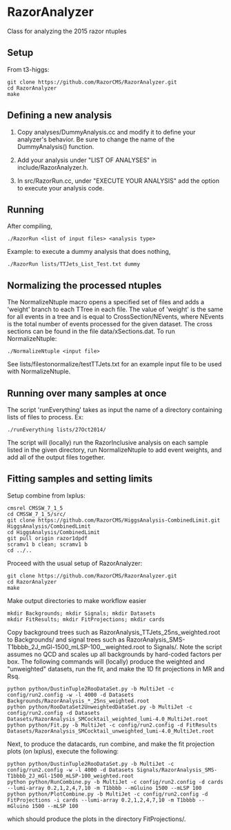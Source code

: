 RazorAnalyzer
=============

Class for analyzing the 2015 razor ntuples

Setup
-------------
From t3-higgs:

    git clone https://github.com/RazorCMS/RazorAnalyzer.git
    cd RazorAnalyzer
    make
  
Defining a new analysis
-------------
1) Copy analyses/DummyAnalysis.cc and modify it to define your analyzer's behavior.  Be sure to change the name of the DummyAnalysis() function.

2) Add your analysis under "LIST OF ANALYSES" in include/RazorAnalyzer.h.

3) In src/RazorRun.cc, under "EXECUTE YOUR ANALYSIS" add the option to execute your analysis code.

Running
------------
After compiling, 

    ./RazorRun <list of input files> <analysis type>
  
Example: to execute a dummy analysis that does nothing,

    ./RazorRun lists/TTJets_List_Test.txt dummy

Normalizing the processed ntuples
------------
The NormalizeNtuple macro opens a specified set of files and adds a 'weight' branch to each TTree in each file.  The value of 'weight' is the same for all events in a tree and is equal to CrossSection/NEvents, where NEvents is the total number of events processed for the given dataset.  The cross sections can be found in the file data/xSections.dat.  To run NormalizeNtuple:

    ./NormalizeNtuple <input file>

See lists/filestonormalize/testTTJets.txt for an example input file to be used with NormalizeNtuple.

Running over many samples at once
-----------
The script 'runEverything' takes as input the name of a directory containing lists of files to process.  Ex:

    ./runEverything lists/27Oct2014/

The script will (locally) run the RazorInclusive analysis on each sample listed in the given directory, run NormalizeNtuple to add event weights, and add all of the output files together.

Fitting samples and setting limits
-----------
Setup combine from lxplus:

	cmsrel CMSSW_7_1_5
	cd CMSSW_7_1_5/src/
	git clone https://github.com/RazorCMS/HiggsAnalysis-CombinedLimit.git HiggsAnalysis/CombinedLimit
	cd HiggsAnalysis/CombinedLimit
	git pull origin razor1dpdf
	scramv1 b clean; scramv1 b
	cd ../..

Proceed with the usual setup of RazorAnalyzer:

    git clone https://github.com/RazorCMS/RazorAnalyzer.git
    cd RazorAnalyzer
    make
  
Make output directories to make workflow easier 

	mkdir Backgrounds; mkdir Signals; mkdir Datasets
	mkdir FitResults; mkdir FitProjections; mkdir cards

Copy background trees such as RazorAnalysis\_TTJets\_25ns\_weighted.root to Backgrounds/ and signal
trees such as RazorAnalysis\_SMS-T1bbbb\_2J_mGl-1500\_mLSP-100\_\_weighted.root
to Signals/. Note the script assumes no QCD and scales up all backgrounds
by hard-coded factors per box. The following commands will (locally)
produce the weighted and "unweighted" datasets, run the fit, and make the 1D fit projections in MR and Rsq. 

	python python/DustinTuple2RooDataSet.py -b MultiJet -c config/run2.config -w -l 4000 -d Datasets Backgrounds/RazorAnalysis_*_25ns_weighted.root 
	python python/RooDataSet2UnweightedDataSet.py -b MultiJet -c config/run2.config -d Datasets Datasets/RazorAnalysis_SMCocktail_weighted_lumi-4.0_MultiJet.root
	python python/Fit.py -b MultiJet -c config/run2.config -d FitResults Datasets/RazorAnalysis_SMCocktail_unweighted_lumi-4.0_MultiJet.root
	
Next, to produce the datacards, run combine, and make the fit
projection plots (on lxplus), execute the following:

	python python/DustinTuple2RooDataSet.py -b MultiJet -c config/run2.config -w -l 4000 -d Datasets Signals/RazorAnalysis_SMS-T1bbbb_2J_mGl-1500_mLSP-100_weighted.root 
	python python/RunCombine.py -b MultiJet -c config/run2.config -d cards --lumi-array 0.2,1,2,4,7,10 -m T1bbbb --mGluino 1500 --mLSP 100
	python python/PlotCombine.py -b MultiJet -c config/run2.config -d FitProjections -i cards --lumi-array 0.2,1,2,4,7,10 -m T1bbbb --mGluino 1500 --mLSP 100 
	
which should produce the plots in the directory FitProjections/.
